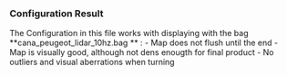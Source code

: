 ### Configuration Result 
The Configuration in this file works with displaying with the bag **cana_peugeot_lidar_10hz.bag ** : 
	- Map does not flush until the end
	- Map is visually good, although not dens enougth for final product
	- No outliers and visual aberrations when turning 
	 

